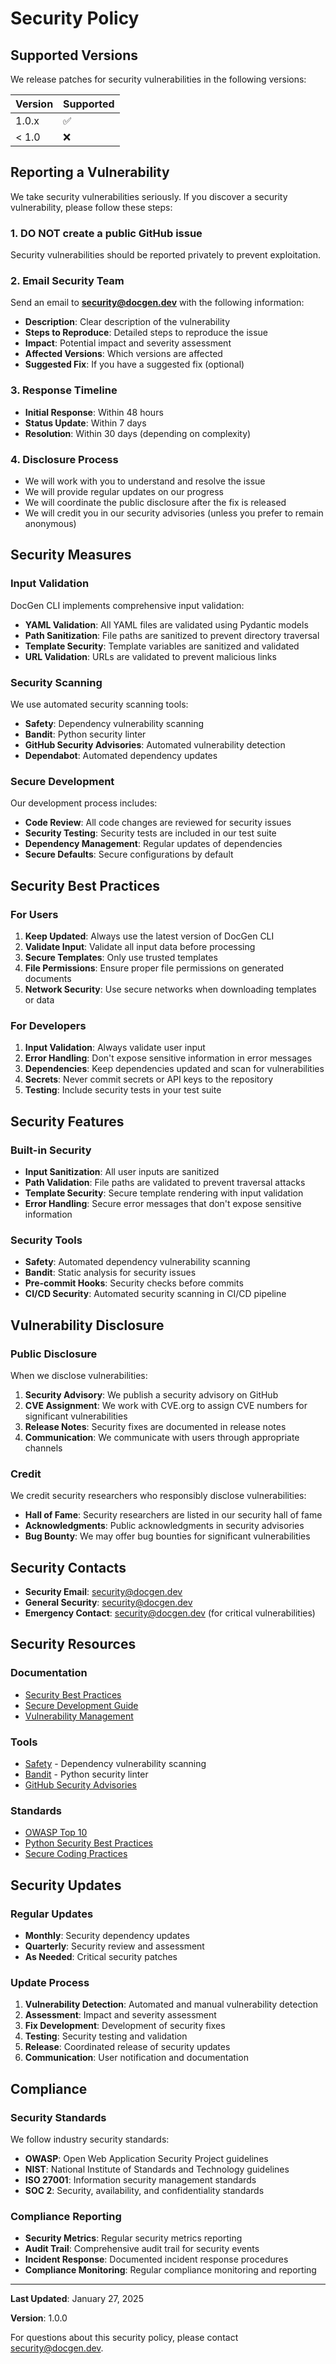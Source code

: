 # Security Policy

## Supported Versions

We release patches for security vulnerabilities in the following versions:

| Version | Supported          |
| ------- | ------------------ |
| 1.0.x   | :white_check_mark: |
| < 1.0   | :x:                |

## Reporting a Vulnerability

We take security vulnerabilities seriously. If you discover a security vulnerability, please follow these steps:

### 1. **DO NOT** create a public GitHub issue

Security vulnerabilities should be reported privately to prevent exploitation.

### 2. Email Security Team

Send an email to **security@docgen.dev** with the following information:

- **Description**: Clear description of the vulnerability
- **Steps to Reproduce**: Detailed steps to reproduce the issue
- **Impact**: Potential impact and severity assessment
- **Affected Versions**: Which versions are affected
- **Suggested Fix**: If you have a suggested fix (optional)

### 3. Response Timeline

- **Initial Response**: Within 48 hours
- **Status Update**: Within 7 days
- **Resolution**: Within 30 days (depending on complexity)

### 4. Disclosure Process

- We will work with you to understand and resolve the issue
- We will provide regular updates on our progress
- We will coordinate the public disclosure after the fix is released
- We will credit you in our security advisories (unless you prefer to remain anonymous)

## Security Measures

### Input Validation

DocGen CLI implements comprehensive input validation:

- **YAML Validation**: All YAML files are validated using Pydantic models
- **Path Sanitization**: File paths are sanitized to prevent directory traversal
- **Template Security**: Template variables are sanitized and validated
- **URL Validation**: URLs are validated to prevent malicious links

### Security Scanning

We use automated security scanning tools:

- **Safety**: Dependency vulnerability scanning
- **Bandit**: Python security linter
- **GitHub Security Advisories**: Automated vulnerability detection
- **Dependabot**: Automated dependency updates

### Secure Development

Our development process includes:

- **Code Review**: All code changes are reviewed for security issues
- **Security Testing**: Security tests are included in our test suite
- **Dependency Management**: Regular updates of dependencies
- **Secure Defaults**: Secure configurations by default

## Security Best Practices

### For Users

1. **Keep Updated**: Always use the latest version of DocGen CLI
2. **Validate Input**: Validate all input data before processing
3. **Secure Templates**: Only use trusted templates
4. **File Permissions**: Ensure proper file permissions on generated documents
5. **Network Security**: Use secure networks when downloading templates or data

### For Developers

1. **Input Validation**: Always validate user input
2. **Error Handling**: Don't expose sensitive information in error messages
3. **Dependencies**: Keep dependencies updated and scan for vulnerabilities
4. **Secrets**: Never commit secrets or API keys to the repository
5. **Testing**: Include security tests in your test suite

## Security Features

### Built-in Security

- **Input Sanitization**: All user inputs are sanitized
- **Path Validation**: File paths are validated to prevent traversal attacks
- **Template Security**: Secure template rendering with input validation
- **Error Handling**: Secure error messages that don't expose sensitive information

### Security Tools

- **Safety**: Automated dependency vulnerability scanning
- **Bandit**: Static analysis for security issues
- **Pre-commit Hooks**: Security checks before commits
- **CI/CD Security**: Automated security scanning in CI/CD pipeline

## Vulnerability Disclosure

### Public Disclosure

When we disclose vulnerabilities:

1. **Security Advisory**: We publish a security advisory on GitHub
2. **CVE Assignment**: We work with CVE.org to assign CVE numbers for significant vulnerabilities
3. **Release Notes**: Security fixes are documented in release notes
4. **Communication**: We communicate with users through appropriate channels

### Credit

We credit security researchers who responsibly disclose vulnerabilities:

- **Hall of Fame**: Security researchers are listed in our security hall of fame
- **Acknowledgments**: Public acknowledgments in security advisories
- **Bug Bounty**: We may offer bug bounties for significant vulnerabilities

## Security Contacts

- **Security Email**: security@docgen.dev
- **General Security**: security@docgen.dev
- **Emergency Contact**: security@docgen.dev (for critical vulnerabilities)

## Security Resources

### Documentation

- [Security Best Practices](docs/security.md)
- [Secure Development Guide](docs/secure-development.md)
- [Vulnerability Management](docs/vulnerability-management.md)

### Tools

- [Safety](https://github.com/pyupio/safety) - Dependency vulnerability scanning
- [Bandit](https://github.com/PyCQA/bandit) - Python security linter
- [GitHub Security Advisories](https://github.com/security-advisories)

### Standards

- [OWASP Top 10](https://owasp.org/www-project-top-ten/)
- [Python Security Best Practices](https://python-security.readthedocs.io/)
- [Secure Coding Practices](https://owasp.org/www-project-secure-coding-practices-quick-reference-guide/)

## Security Updates

### Regular Updates

- **Monthly**: Security dependency updates
- **Quarterly**: Security review and assessment
- **As Needed**: Critical security patches

### Update Process

1. **Vulnerability Detection**: Automated and manual vulnerability detection
2. **Assessment**: Impact and severity assessment
3. **Fix Development**: Development of security fixes
4. **Testing**: Security testing and validation
5. **Release**: Coordinated release of security updates
6. **Communication**: User notification and documentation

## Compliance

### Security Standards

We follow industry security standards:

- **OWASP**: Open Web Application Security Project guidelines
- **NIST**: National Institute of Standards and Technology guidelines
- **ISO 27001**: Information security management standards
- **SOC 2**: Security, availability, and confidentiality standards

### Compliance Reporting

- **Security Metrics**: Regular security metrics reporting
- **Audit Trail**: Comprehensive audit trail for security events
- **Incident Response**: Documented incident response procedures
- **Compliance Monitoring**: Regular compliance monitoring and reporting

---

**Last Updated**: January 27, 2025

**Version**: 1.0.0

For questions about this security policy, please contact security@docgen.dev.
